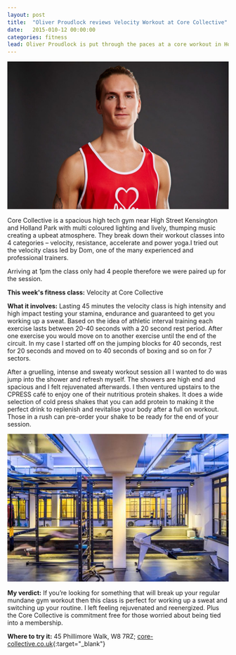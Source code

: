 ```yaml
---
layout: post
title:  "Oliver Proudlock reviews Velocity Workout at Core Collective"
date:   2015-010-12 00:00:00
categories: fitness
lead: Oliver Proudlock is put through the paces at a core workout in Holland Park
---
```


![Ollie Proudlock](/images/posts/2015/core/Ollie-Proudlock-3.jpg)

Core Collective is a spacious high tech gym near High Street Kensington and Holland Park with multi coloured lighting and lively, thumping music creating a upbeat atmosphere. They break down their workout classes into 4 categories – velocity, resistance, accelerate and power yoga.I tried out the velocity class led by Dom, one of the many experienced and professional trainers. 

Arriving at 1pm the class only had 4 people therefore we were paired up for the session.

**This week's fitness class:** Velocity at Core Collective

**What it involves:**  Lasting 45 minutes the velocity class is high intensity and high impact testing your stamina, endurance and guaranteed to get you working up a sweat. Based on the idea of athletic interval training each exercise lasts between 20-40 seconds with a 20 second rest period. After one exercise you would move on to another exercise until the end of the circuit. In my case I started off on the jumping blocks for 40 seconds, rest for 20 seconds and moved on to 40 seconds of boxing and so on for 7 sectors. 

After a gruelling, intense and sweaty workout session all I wanted to do was jump into the shower and refresh myself. The showers are high end and spacious and I felt rejuvenated afterwards. I then ventured upstairs to the CPRESS café to enjoy one of their nutritious protein shakes. It does a wide selection of cold press shakes that you can add protein to making it the perfect drink to replenish and revitalise your body after a full on workout. Those in a rush can pre-order your shake to be ready for the end of your session. 

![Core Gym in Kensington](/images/posts/2015/core/core.jpg)

**My verdict:** If you’re looking for something that will break up your regular mundane gym workout then this class is perfect for working up a sweat and switching up your routine. I left feeling rejuvenated and reenergized. Plus the Core Collective is commitment free for those worried about being tied into a membership.

**Where to try it:** 45 Phillimore Walk, W8 7RZ; [core-collective.co.uk](http://core-collective.co.uk){:target="_blank"}